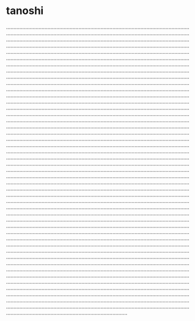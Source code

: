 # tanoshi
..........................................................................................................................................................................................................................................................................................................................................................................................................................................................................................................................................................................................................................................................................................................................................................................................................................................................................................................................................................................................................................................................................................................................................................................................................................................................................................................................................................................................................................................................................................................................................................................................................................................................................................................................................................................................................................................................................................................................................................................................................................................................................................................................................................................................................................................................................................................................................................................................................................................................................................................................................................................................................................................................................................................................................................................................................................................................................................................................................................................................................................................................................................................................................................................................................................................................................................................................................................................................................................................................................................................................................................................................................................................................................................................................................................................................................................................................................................................................................................................................................................................................................................................................................................................................................................................................................................................................................................................................................................................................................................................................................................................................................................................................................................................................................................................................................................................................................................................................................................................................................................................................................................................................................................................................................................................................................................................................................................................................................................................................................................................................................................................................................................................................................................................................................................................................................................................................................................................................................................................................................................